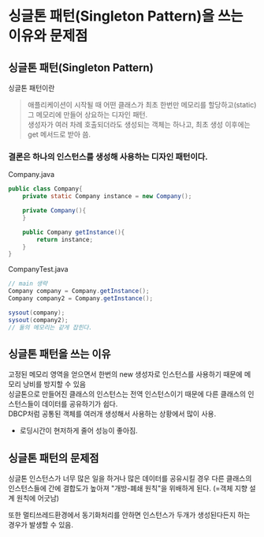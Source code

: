 # 싱글톤 패턴(Singleton Pattern)을 쓰는 이유와 문제점

## 싱글톤 패턴(Singleton Pattern)
싱글톤 패턴이란
> 애플리케이션이 시작될 때 어떤 클래스가 최초 한번만 메모리를 할당하고(static) 그 메모리에 만들어 상요하는 디자인 패턴.  
> 생성자가 여러 차례 호출되더라도 생성되는 객체는 하나고, 최초 생성 이후에는 get 메서드로 받아 씀.

### 결론은 하나의 인스턴스를 생성해 사용하는 디자인 패턴이다.

Company.java
```java
public class Company{
    private static Company instance = new Company();

    private Company(){
    }

    public Company getInstance(){
        return instance;
    }
}
```
CompanyTest.java
```java
// main 생략
Company company = Company.getInstance();
Company company2 = Company.getInstance();

sysout(company);
sysout(company2);
// 둘의 메모리는 같게 잡힌다.
```

## 싱글톤 패턴을 쓰는 이유
고정된 메모리 영역을 얻으면서 한번의 new 생성자로 인스턴스를 사용하기 때문에 메모리 낭비를 방지할 수 있음  
싱글톤으로 만들어진 클래스의 인스턴스는 전역 인스턴스이기 때문에 다른 클래스의 인스턴스들이 데이터를 공유하기가 쉽다.  
DBCP처럼 공통된 객체를 여러개 생성해서 사용하는 상황에서 많이 사용.  
+ 로딩시간이 현저하게 줄어 성능이 좋아짐.

## 싱글톤 패턴의 문제점
싱글톤 인스턴스가 너무 많은 일을 하거나 많은 데이터를 공유시킬 경우 다른 클래스의 인스턴스들에 간에 결합도가 높아져 "개방-폐쇄 원칙"을 위배하게 된다. (=객체 지향 설계 원칙에 어긋남)

또한 멀티쓰레드환경에서 동기화처리를 안하면 인스턴스가 두개가 생성된다든지 하는 경우가 발생할 수 있음.  
